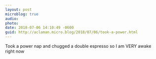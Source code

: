 ```yaml
---
layout: post
microblog: true
audio: 
photo: 
date: 2018-07-06 14:10:49 -0600
guid: http://aclaman.micro.blog/2018/07/06/took-a-power.html
---
```

Took a power nap and chugged a double espresso so I am VERY awake right now

